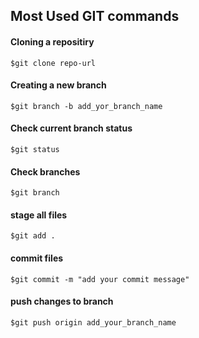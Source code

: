 ## Most Used GIT commands

#### Cloning a repositiry
`$git clone repo-url`

#### Creating a new branch
`$git branch -b add_yor_branch_name`

#### Check current branch status
`$git status`

#### Check branches
`$git branch`

#### stage all files
`$git add .`

#### commit files
`$git commit -m "add your commit message"`

#### push changes to branch
`$git push origin add_your_branch_name`
